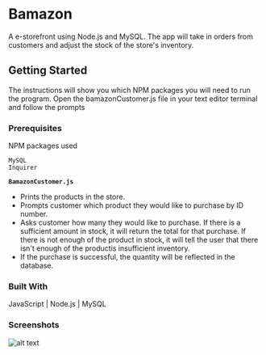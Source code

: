 # Bamazon
A e-storefront using Node.js and MySQL. The app will take in orders from customers and adjust the stock of the store's inventory.

## Getting Started

The instructions will show you which NPM packages you will need to run the program.  Open the bamazonCustomer.js file in your text editor terminal and follow the prompts

### Prerequisites

NPM packages used

```
MySQL
Inquirer

```

**`BamazonCustomer.js`**

* Prints the products in the store.
* Prompts customer which product they would like to purchase by ID number.
* Asks customer how many they would like to purchase. If there is a sufficient amount in stock, it will return the total for that purchase. If there is not enough of the product in stock, it will tell the user that there isn't enough of the productis insufficient inventory.
* If the purchase is successful, the quantity will be reflected in the database.


### Built With

JavaScript | Node.js | MySQL

### Screenshots

![alt text](screenshots/1-run-start.JPG)